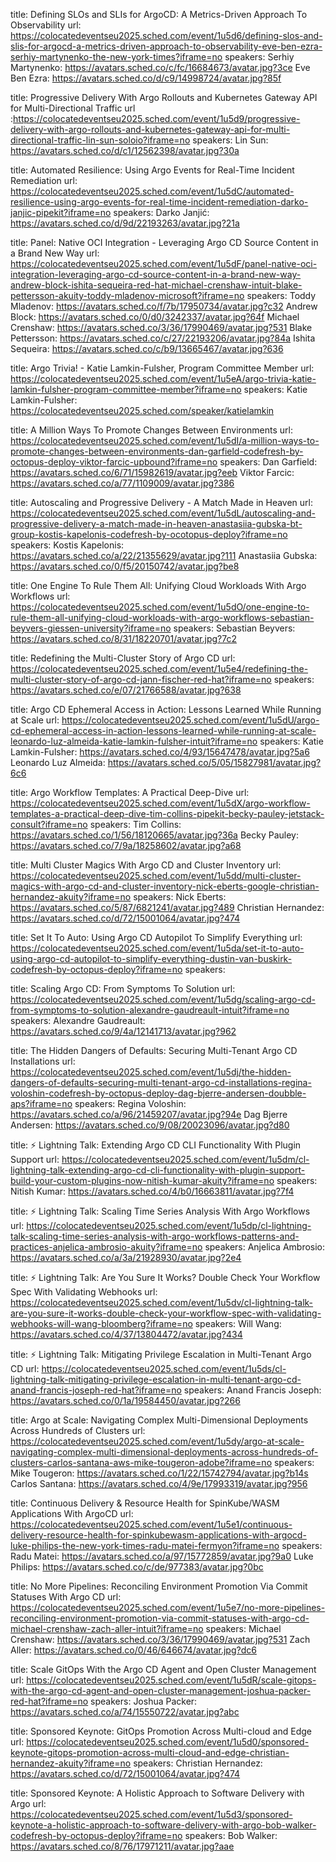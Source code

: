 title: Defining SLOs and SLIs for ArgoCD: A Metrics-Driven Approach To Observability
url: https://colocatedeventseu2025.sched.com/event/1u5d6/defining-slos-and-slis-for-argocd-a-metrics-driven-approach-to-observability-eve-ben-ezra-serhiy-martynenko-the-new-york-times?iframe=no
speakers:
  Serhiy Martynenko: https://avatars.sched.co/c/fc/16684673/avatar.jpg?3ce
  Eve Ben Ezra: https://avatars.sched.co/d/c9/14998724/avatar.jpg?85f


title: Progressive Delivery With Argo Rollouts and Kubernetes Gateway API for Multi-Directional Traffic
url :https://colocatedeventseu2025.sched.com/event/1u5d9/progressive-delivery-with-argo-rollouts-and-kubernetes-gateway-api-for-multi-directional-traffic-lin-sun-soloio?iframe=no
speakers:
  Lin Sun: https://avatars.sched.co/d/c1/12562398/avatar.jpg?30a


title: Automated Resilience: Using Argo Events for Real-Time Incident Remediation
url: https://colocatedeventseu2025.sched.com/event/1u5dC/automated-resilience-using-argo-events-for-real-time-incident-remediation-darko-janjic-pipekit?iframe=no
speakers:
  Darko Janjić: https://avatars.sched.co/d/9d/22193263/avatar.jpg?21a


title: Panel: Native OCI Integration - Leveraging Argo CD Source Content in a Brand New Way
url: https://colocatedeventseu2025.sched.com/event/1u5dF/panel-native-oci-integration-leveraging-argo-cd-source-content-in-a-brand-new-way-andrew-block-ishita-sequeira-red-hat-michael-crenshaw-intuit-blake-pettersson-akuity-toddy-mladenov-microsoft?iframe=no
speakers:
  Toddy Mladenov: https://avatars.sched.co/f/7b/17950734/avatar.jpg?c32
  Andrew Block: https://avatars.sched.co/0/d0/3242337/avatar.jpg?64f
  Michael Crenshaw: https://avatars.sched.co/3/36/17990469/avatar.jpg?531
  Blake Pettersson: https://avatars.sched.co/c/27/22193206/avatar.jpg?84a
  Ishita Sequeira: https://avatars.sched.co/c/b9/13665467/avatar.jpg?636


title: Argo Trivia! - Katie Lamkin-Fulsher, Program Committee Member
url: https://colocatedeventseu2025.sched.com/event/1u5eA/argo-trivia-katie-lamkin-fulsher-program-committee-member?iframe=no
speakers:
  Katie Lamkin-Fulsher: https://colocatedeventseu2025.sched.com/speaker/katielamkin


title: A Million Ways To Promote Changes Between Environments
url: https://colocatedeventseu2025.sched.com/event/1u5dI/a-million-ways-to-promote-changes-between-environments-dan-garfield-codefresh-by-octopus-deploy-viktor-farcic-upbound?iframe=no
speakers:
  Dan Garfield: https://avatars.sched.co/6/71/15982619/avatar.jpg?eeb
  Viktor Farcic: https://avatars.sched.co/a/77/1109009/avatar.jpg?386


title: Autoscaling and Progressive Delivery - A Match Made in Heaven
url: https://colocatedeventseu2025.sched.com/event/1u5dL/autoscaling-and-progressive-delivery-a-match-made-in-heaven-anastasiia-gubska-bt-group-kostis-kapelonis-codefresh-by-ocotopus-deploy?iframe=no
speakers:
  Kostis Kapelonis: https://avatars.sched.co/a/22/21355629/avatar.jpg?111
  Anastasiia Gubska: https://avatars.sched.co/0/f5/20150742/avatar.jpg?be8


title: One Engine To Rule Them All: Unifying Cloud Workloads With Argo Workflows
url: https://colocatedeventseu2025.sched.com/event/1u5dO/one-engine-to-rule-them-all-unifying-cloud-workloads-with-argo-workflows-sebastian-beyvers-giessen-university?iframe=no
speakers:
  Sebastian Beyvers: https://avatars.sched.co/8/31/18220701/avatar.jpg?7c2


title: Redefining the Multi-Cluster Story of Argo CD
url: https://colocatedeventseu2025.sched.com/event/1u5e4/redefining-the-multi-cluster-story-of-argo-cd-jann-fischer-red-hat?iframe=no
speakers: https://avatars.sched.co/e/07/21766588/avatar.jpg?638


title: Argo CD Ephemeral Access in Action: Lessons Learned While Running at Scale
url: https://colocatedeventseu2025.sched.com/event/1u5dU/argo-cd-ephemeral-access-in-action-lessons-learned-while-running-at-scale-leonardo-luz-almeida-katie-lamkin-fulsher-intuit?iframe=no
speakers:
  Katie Lamkin-Fulsher: https://avatars.sched.co/4/93/15647478/avatar.jpg?5a6
  Leonardo Luz Almeida: https://avatars.sched.co/5/05/15827981/avatar.jpg?6c6


title: Argo Workflow Templates: A Practical Deep-Dive
url: https://colocatedeventseu2025.sched.com/event/1u5dX/argo-workflow-templates-a-practical-deep-dive-tim-collins-pipekit-becky-pauley-jetstack-consult?iframe=no
speakers:
  Tim Collins: https://avatars.sched.co/1/56/18120665/avatar.jpg?36a
  Becky Pauley: https://avatars.sched.co/7/9a/18258602/avatar.jpg?a68


title: Multi Cluster Magics With Argo CD and Cluster Inventory
url: https://colocatedeventseu2025.sched.com/event/1u5dd/multi-cluster-magics-with-argo-cd-and-cluster-inventory-nick-eberts-google-christian-hernandez-akuity?iframe=no
speakers:
  Nick Eberts: https://avatars.sched.co/5/87/6821241/avatar.jpg?489
  Christian Hernandez: https://avatars.sched.co/d/72/15001064/avatar.jpg?474


title: Set It To Auto: Using Argo CD Autopilot To Simplify Everything
url: https://colocatedeventseu2025.sched.com/event/1u5da/set-it-to-auto-using-argo-cd-autopilot-to-simplify-everything-dustin-van-buskirk-codefresh-by-octopus-deploy?iframe=no
speakers:


title: Scaling Argo CD: From Symptoms To Solution
url: https://colocatedeventseu2025.sched.com/event/1u5dg/scaling-argo-cd-from-symptoms-to-solution-alexandre-gaudreault-intuit?iframe=no
speakers:
  Alexandre Gaudreault: https://avatars.sched.co/9/4a/12141713/avatar.jpg?962


title: The Hidden Dangers of Defaults: Securing Multi-Tenant Argo CD Installations
url: https://colocatedeventseu2025.sched.com/event/1u5dj/the-hidden-dangers-of-defaults-securing-multi-tenant-argo-cd-installations-regina-voloshin-codefresh-by-octopus-deploy-dag-bjerre-andersen-doubble-aps?iframe=no
speakers:
  Regina Voloshin: https://avatars.sched.co/a/96/21459207/avatar.jpg?94e
  Dag Bjerre Andersen: https://avatars.sched.co/9/08/20023096/avatar.jpg?d80


title: ⚡ Lightning Talk: Extending Argo CD CLI Functionality With Plugin Support
url: https://colocatedeventseu2025.sched.com/event/1u5dm/cl-lightning-talk-extending-argo-cd-cli-functionality-with-plugin-support-build-your-custom-plugins-now-nitish-kumar-akuity?iframe=no
speakers:
  Nitish Kumar: https://avatars.sched.co/4/b0/16663811/avatar.jpg?7f4


title: ⚡ Lightning Talk: Scaling Time Series Analysis With Argo Workflows
url: https://colocatedeventseu2025.sched.com/event/1u5dp/cl-lightning-talk-scaling-time-series-analysis-with-argo-workflows-patterns-and-practices-anjelica-ambrosio-akuity?iframe=no
speakers:
  Anjelica Ambrosio: https://avatars.sched.co/a/3a/21928930/avatar.jpg?2e4

title: ⚡ Lightning Talk: Are You Sure It Works? Double Check Your Workflow Spec With Validating Webhooks
url: https://colocatedeventseu2025.sched.com/event/1u5dv/cl-lightning-talk-are-you-sure-it-works-double-check-your-workflow-spec-with-validating-webhooks-will-wang-bloomberg?iframe=no
speakers:
  Will Wang: https://avatars.sched.co/4/37/13804472/avatar.jpg?434


title: ⚡ Lightning Talk: Mitigating Privilege Escalation in Multi-Tenant Argo CD
url: https://colocatedeventseu2025.sched.com/event/1u5ds/cl-lightning-talk-mitigating-privilege-escalation-in-multi-tenant-argo-cd-anand-francis-joseph-red-hat?iframe=no
speakers:
  Anand Francis Joseph: https://avatars.sched.co/0/1a/19584450/avatar.jpg?266


title: Argo at Scale: Navigating Complex Multi-Dimensional Deployments Across Hundreds of Clusters
url: https://colocatedeventseu2025.sched.com/event/1u5dy/argo-at-scale-navigating-complex-multi-dimensional-deployments-across-hundreds-of-clusters-carlos-santana-aws-mike-tougeron-adobe?iframe=no
speakers:
  Mike Tougeron: https://avatars.sched.co/1/22/15742794/avatar.jpg?b14s
  Carlos Santana: https://avatars.sched.co/4/9e/17993319/avatar.jpg?956


title: Continuous Delivery & Resource Health for SpinKube/WASM Applications With ArgoCD
url: https://colocatedeventseu2025.sched.com/event/1u5e1/continuous-delivery-resource-health-for-spinkubewasm-applications-with-argocd-luke-philips-the-new-york-times-radu-matei-fermyon?iframe=no
speakers:
  Radu Matei: https://avatars.sched.co/a/97/15772859/avatar.jpg?9a0
  Luke Philips: https://avatars.sched.co/c/de/977383/avatar.jpg?0bc


title: No More Pipelines: Reconciling Environment Promotion Via Commit Statuses With Argo CD
url: https://colocatedeventseu2025.sched.com/event/1u5e7/no-more-pipelines-reconciling-environment-promotion-via-commit-statuses-with-argo-cd-michael-crenshaw-zach-aller-intuit?iframe=no
speakers:
  Michael Crenshaw: https://avatars.sched.co/3/36/17990469/avatar.jpg?531
  Zach Aller: https://avatars.sched.co/0/46/646674/avatar.jpg?dc6


title: Scale GitOps With the Argo CD Agent and Open Cluster Management
url: https://colocatedeventseu2025.sched.com/event/1u5dR/scale-gitops-with-the-argo-cd-agent-and-open-cluster-management-joshua-packer-red-hat?iframe=no
speakers:
  Joshua Packer: https://avatars.sched.co/a/74/15550722/avatar.jpg?abc


title: Sponsored Keynote: GitOps Promotion Across Multi-cloud and Edge
url: https://colocatedeventseu2025.sched.com/event/1u5d0/sponsored-keynote-gitops-promotion-across-multi-cloud-and-edge-christian-hernandez-akuity?iframe=no
speakers:
  Christian Hernandez: https://avatars.sched.co/d/72/15001064/avatar.jpg?474


title: Sponsored Keynote: A Holistic Approach to Software Delivery with Argo
url: https://colocatedeventseu2025.sched.com/event/1u5d3/sponsored-keynote-a-holistic-approach-to-software-delivery-with-argo-bob-walker-codefresh-by-octopus-deploy?iframe=no
speakers:
  Bob Walker: https://avatars.sched.co/8/76/17971211/avatar.jpg?aae

